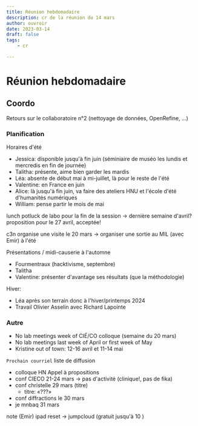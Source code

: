```yaml
---
title: Réunion hebdomadaire
description: cr de la réunion du 14 mars
author: ouvroir
date: 2023-03-14
draft: false
tags:
    - cr

---
```

# Réunion hebdomadaire



## Coordo

Retours sur le collaboratoire n°2 (nettoyage de données, OpenRefine, ...)

### Planification
Horaires d'été
- Jessica: disponible jusqu'à fin juin (séminiaire de muséo les lundis et mercredis en fin de journée)
- Talitha: présente, aime bien garder les mardis
- Léa: absente de début mai à mi-juillet, là pour le reste de l'été
- Valentine: en France en juin
- Alice: là jusqu'à fin juin, va faire des ateliers HNU et l'école d'été d'humanités numériques
- William: pense partir le mois de mai

lunch potluck de labo pour la fin de la session → dernière semaine d'avril? proposition pour le 27 avril, acceptée!


c3n organise une visite le 20 mars
→ organiser une sortie au MIL (avec Emir) à l'été

Présentations / midi-causerie à l'automne
- Fourmentraux (hacktivisme, septembre)
- Talitha
- Valentine: présenter d'avantage ses résultats (que la méthodologie)

Hiver: 
- Léa après son terrain donc à l'hiver/printemps 2024
- Travail Olivier Asselin avec Richard Lapointe 

### Autre


- No lab meetings week of CIÉ/CO colloque (semaine du 20 mars)
- No lab meetings last week of April or first week of May
- Kristine out of town: 12-16 avril et 11-14 mai


`Prochain courriel` liste de diffusion
- colloque HN Appel à propositions
- conf CIECO 21-24 mars → pas d'activité (clinique!, pas de fika)
- conf christelle 29 mars (titre)
    - titre: «???» 
- conf diffractions le 30 mars
- je mnbaq 31 mars

note (Emir) ipad reset → jumpcloud (gratuit jusqu'à 10 )